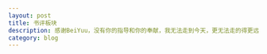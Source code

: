 ```yaml
---
layout: post
title: 书评板块
description: 感谢BeiYuu，没有你的指导和你的奉献，我无法走到今天，更无法走的得更远。
category: blog
---
```





[一年之华]:    http://knewtime.com  "一年之华"
[BeiYuu]:    http://beiyuu.com  "BeiYuu"
